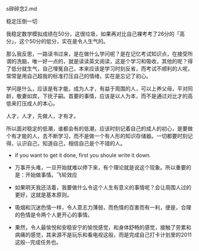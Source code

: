 s碎碎念2.md

稳定压倒一切

我稳定数学模拟成绩在50分，这很垃圾，如果再对比自己裸考考了26分的「高分」，这个50分的低分，实在是令人生气的。

那么我反思，一路读书过来，是在做什么学问呢？是在记忆考试知识点，在接受所谓的洗脑，唯一好一点的，就是读读英文阅读，这是个学习和吸收，其他的呢？得了低分就生气，自己埋冤自己，本来应该是学习时刻反省，而考试不顺利的人呢，常常是用自己超我的标准打压自己的情绪，实在是忘记了初心。

学问是什么，应该是有才能，成为人才，有益于周围的人，可以上养父母，平对同龄，敬妻如宾，下抚子嗣。首要的事情，应该是以人为本，而不是通过对比才的高低来打压成人的本心。

人才，人才，先做人，才有才。

所以面对稳定的低潮，谁都会有的低潮，应该时刻记着自己的成人的初心，是要做个有才能的人，去不断学习，而不是做一个有人形的知识存储器。一切都要时刻记得，认识自己，知道自己，相信自己是个不错的人。


- if you want to get it done, first you shoule write it down.
- 万事开头难，一旦开始就难以停下来，有个理论就是说这个现象。所以重要的是：开始做事情。飞轮效应

- 如果明天我还活着，我要做什么令这个人生有意义的事情呢？会让周围人过的更好，这就是基本原则。
- 吸烟和沉迷色情一样，令人意志力薄弱，而色情的百害而有一利，便是，合理的色情是令两个人更开心的事情。
- 果然，令人最愉悦和安稳安宁的愉悦感觉，和身体舒畅的感觉，接触了劳累和病痛的感觉，其来源不是玩乐和看电视这般，而是完成自己打卡计划里的2011 这般--完成任务也。